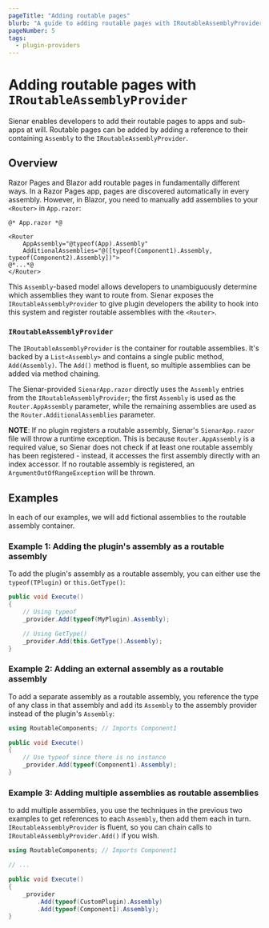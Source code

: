 ```yaml
---
pageTitle: "Adding routable pages"
blurb: "A guide to adding routable pages with IRoutableAssemblyProvider"
pageNumber: 5
tags:
  - plugin-providers
---
```


# Adding routable pages with `IRoutableAssemblyProvider`

Sienar enables developers to add their routable pages to apps and sub-apps at will. Routable pages can be added by adding a reference to their containing `Assembly` to the `IRoutableAssemblyProvider`.

## Overview

Razor Pages and Blazor add routable pages in fundamentally different ways. In a Razor Pages app, pages are discovered automatically in every assembly. However, in Blazor, you need to manually add assemblies to your `<Router>` in `App.razor`:

```razor
@* App.razor *@

<Router
	AppAssembly="@typeof(App).Assembly"
	AdditionalAssemblies="@([typeof(Component1).Assembly, typeof(Component2).Assembly])">
@*...*@
</Router>
```

This `Assembly`-based model allows developers to unambiguously determine which assemblies they want to route from. Sienar exposes the `IRoutableAssemblyProvider` to give plugin developers the ability to hook into this system and register routable assemblies with the `<Router>`.

### `IRoutableAssemblyProvider`

The `IRoutableAssemblyProvider` is the container for routable assemblies. It's backed by a `List<Assembly>` and contains a single public method, `Add(Assembly)`. The `Add()` method is fluent, so multiple assemblies can be added via method chaining.

The Sienar-provided `SienarApp.razor` directly uses the `Assembly` entries from the `IRoutableAssemblyProvider`; the first `Assembly` is used as the `Router.AppAssembly` parameter, while the remaining assemblies are used as the `Router.AdditionalAssemblies` parameter.

**NOTE**: If no plugin registers a routable assembly, Sienar's `SienarApp.razor` file will throw a runtime exception. This is because `Router.AppAssembly` is a required value, so Sienar does not check if at least one routable assembly has been registered - instead, it accesses the first assembly directly with an index accessor. If no routable assembly is registered, an `ArgumentOutOfRangeException` will be thrown.

## Examples

In each of our examples, we will add fictional assemblies to the routable assembly container.

### Example 1: Adding the plugin's assembly as a routable assembly

To add the plugin's assembly as a routable assembly, you can either use the `typeof(TPlugin)` or `this.GetType()`:

```csharp
public void Execute()
{
	// Using typeof
	_provider.Add(typeof(MyPlugin).Assembly);

	// Using GetType()
	_provider.Add(this.GetType().Assembly);
}
```

### Example 2: Adding an external assembly as a routable assembly

To add a separate assembly as a routable assembly, you reference the type of any class in that assembly and add its `Assembly` to the assembly provider instead of the plugin's `Assembly`:

```csharp
using RoutableComponents; // Imports Component1

public void Execute()
{
	// Use typeof since there is no instance
	_provider.Add(typeof(Component1).Assembly);
}
```

### Example 3: Adding multiple assemblies as routable assemblies

to add multiple assemblies, you use the techniques in the previous two examples to get references to each `Assembly`, then add them each in turn. `IRoutableAssemblyProvider` is fluent, so you can chain calls to `IRoutableAssemblyProvider.Add()` if you wish.

```csharp
using RoutableComponents; // Imports Component1

// ...

public void Execute()
{
	_provider
		.Add(typeof(CustomPlugin).Assembly)
		.Add(typeof(Component1).Assembly);
}
```
